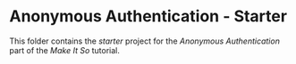 # Anonymous Authentication - Starter

This folder contains the _starter_ project for the _Anonymous Authentication_ part of the _Make It So_ tutorial.